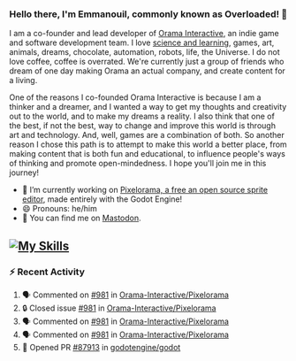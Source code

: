 ### Hello there, I'm Emmanouil, commonly known as Overloaded! 👋
I am a co-founder and lead developer of [Orama Interactive](https://www.oramainteractive.com/), an indie game and software development team. I love [science and learning](https://github.com/OverloadedOrama/KnowledgeBase), games, art, animals, dreams, chocolate, automation, robots, life, the Universe. I do not love coffee, coffee is overrated. We're currently just a group of friends who dream of one day making Orama an actual company, and create content for a living.

One of the reasons I co-founded Orama Interactive is because I am a thinker and a dreamer, and I wanted a way to get my thoughts and creativity out to the world, and to make my dreams a reality. I also think that one of the best, if not the best, way to change and improve this world is through art and technology. And, well, games are a combination of both. So another reason I chose this path is to attempt to make this world a better place, from making content that is both fun and educational, to influence people's ways of thinking and promote open-mindedness. I hope you'll join me in this journey!

- 🔭 I’m currently working on [Pixelorama, a free an open source sprite editor](https://github.com/Orama-Interactive/Pixelorama), made entirely with the Godot Engine!
- 😄 Pronouns: he/him
- 🐘 You can find me on <a rel="me" href="https://mastodon.social/@Overloaded">Mastodon</a>.

[![My Skills](https://skillicons.dev/icons?i=godot,py,cpp,cs,git,linux,html)](https://skillicons.dev)
---

### :zap: Recent Activity

<!--START_SECTION:activity-->
1. 🗣 Commented on [#981](https://github.com/Orama-Interactive/Pixelorama/issues/981#issuecomment-1933194967) in [Orama-Interactive/Pixelorama](https://github.com/Orama-Interactive/Pixelorama)
2. 🔒 Closed issue [#981](https://github.com/Orama-Interactive/Pixelorama/issues/981) in [Orama-Interactive/Pixelorama](https://github.com/Orama-Interactive/Pixelorama)
3. 🗣 Commented on [#981](https://github.com/Orama-Interactive/Pixelorama/issues/981#issuecomment-1932707572) in [Orama-Interactive/Pixelorama](https://github.com/Orama-Interactive/Pixelorama)
4. 🗣 Commented on [#981](https://github.com/Orama-Interactive/Pixelorama/issues/981#issuecomment-1932551106) in [Orama-Interactive/Pixelorama](https://github.com/Orama-Interactive/Pixelorama)
5. 💪 Opened PR [#87913](https://github.com/godotengine/godot/pull/87913) in [godotengine/godot](https://github.com/godotengine/godot)
<!--END_SECTION:activity-->

<!--
**OverloadedOrama/OverloadedOrama** is a ✨ _special_ ✨ repository because its `README.md` (this file) appears on your GitHub profile.

Here are some ideas to get you started:

- 👯 I’m looking to collaborate on ...
- 🤔 I’m looking for help with ...
- 💬 Ask me about ...
- 📫 How to reach me: ...
- ⚡ Fun fact: ...
-->
